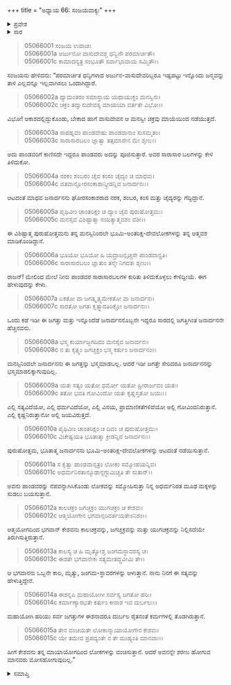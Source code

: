 +++
title = "ಅಧ್ಯಾಯ 66: ಸಂಜಯವಾಕ್ಯಃ"
+++

<details><summary>ಪ್ರವೇಶ</summary>


।।   ಓಂ ಓಂ ನಮೋ ನಾರಾಯಣಾಯ।।   ಶ್ರೀ ವೇದವ್ಯಾಸಾಯ ನಮಃ ।।

ಶ್ರೀ ಕೃಷ್ಣದ್ವೈಪಾಯನ ವೇದವ್ಯಾಸ ವಿರಚಿತ  

**ಶ್ರೀ ಮಹಾಭಾರತ**

**ಉದ್ಯೋಗ ಪರ್ವ**

**ಯಾನಸಂಧಿ ಪರ್ವ**

**ಅಧ್ಯಾಯ 66**

</details>


<details><summary>ಸಾರ</summary>

“ಸಾರದಲ್ಲಿ ಜಗತ್ತಿಗಿಂತ ಜನಾರ್ದನನೇ ಹೆಚ್ಚಿನವನು” ಎಂದು ಕೃಷ್ಣನ ರೂಪದಲ್ಲಿದ್ದ ಭಗವಂತನ ಸ್ವರೂಪವನ್ನು ಸಂಜಯನು ಧೃತರಾಷ್ಟ್ರನಿಗೆ ಉಪದೇಶಿಸಿದುದು (1-15).

</details>



> 05066001 ಸಂಜಯ ಉವಾಚ।  
05066001a ಅರ್ಜುನೋ ವಾಸುದೇವಶ್ಚ ಧನ್ವಿನೌ ಪರಮಾರ್ಚಿತೌ।  
05066001c ಕಾಮಾದನ್ಯತ್ರ ಸಂಭೂತೌ ಸರ್ವಾಭಾವಾಯ ಸಮ್ಮಿತೌ।।

ಸಂಜಯನು ಹೇಳಿದನು: “ಪರಮಾರ್ಚಿತ ಧನ್ವಿಗಳಾದ ಅರ್ಜುನ-ವಾಸುದೇವರಿಬ್ಬರೂ ಇಷ್ಟಪಟ್ಟು ಇನ್ನೊಂದು ಜನ್ಮವನ್ನು ತಾಳಿ ಎಲ್ಲವನ್ನೂ ಇಲ್ಲವಾಗಿಸಲು ಒಂದಾಗಿದ್ದಾರೆ.

> 05066002a ದ್ಯಾಮಂತರಂ ಸಮಾಸ್ಥಾಯ ಯಥಾಯುಕ್ತಂ ಮನಸ್ವಿನಃ।  
05066002c ಚಕ್ರಂ ತದ್ವಾಸುದೇವಸ್ಯ ಮಾಯಯಾ ವರ್ತತೇ ವಿಭೋ।।

ವಿಭೋ! ಆಕಾಶದಲ್ಲಿದ್ದುಕೊಂಡು, ಬೇಕಾದ ಹಾಗೆ ವಾಸುದೇವನ ಆ ಮನಸ್ವೀ ಚಕ್ರವು ಮಾಯೆಯಿಂದ ನಡೆಯುತ್ತದೆ.

> 05066003a ಸಾಪಹ್ನವಂ ಪಾಂಡವೇಷು ಪಾಂಡವಾನಾಂ ಸುಸಮ್ಮತಂ।  
05066003c ಸಾರಾಸಾರಬಲಂ ಜ್ಞಾತ್ವಾ ತತ್ಸಮಾಸೇನ ಮೇ ಶೃಣು।।

ಅದು ಪಾಂಡವರಿಗೆ ಕಾಣಿಸದೇ ಇದ್ದರೂ ಪಾಂಡವರು ಅದನ್ನು ಪೂಜಿಸುತ್ತಾರೆ. ಅವರ ಸಾರಾಸಾರ ಬಲಗಳನ್ನು ಕೇಳಿ ತಿಳಿದುಕೋ.

> 05066004a ನರಕಂ ಶಂಬರಂ ಚೈವ ಕಂಸಂ ಚೈದ್ಯಂ ಚ ಮಾಧವಃ।  
05066004c ಜಿತವಾನ್ಘೋರಸಂಕಾಶಾನ್ಕ್ರೀಡನ್ನಿವ ಜನಾರ್ದನಃ।।

ಆಟದಂತೆ ಮಾಧವ ಜನಾರ್ದನನು ಘೋರಸಂಕಾಶರಾದ ನರಕ, ಶಂಬರ, ಕಂಸ ಮತ್ತು ಚೈದ್ಯರನ್ನು ಗೆದ್ದಿದ್ದಾನೆ.

> 05066005a ಪೃಥಿವೀಂ ಚಾಂತರಿಕ್ಷಂ ಚ ದ್ಯಾಂ ಚೈವ ಪುರುಷೋತ್ತಮಃ।  
05066005c ಮನಸೈವ ವಿಶಿಷ್ಟಾತ್ಮಾ ನಯತ್ಯಾತ್ಮವಶಂ ವಶೀ।।

ಈ ವಿಶಿಷ್ಟಾತ್ಮ ಪುರುಷೋತ್ತಮನು ತನ್ನ ಮನಸ್ಸಿನಿಂದಲೇ ಭೂಮಿ-ಅಂತರಿಕ್ಷ-ದೇವಲೋಕಗಳನ್ನು ತನ್ನ ಆತ್ಮವಶ ಮಾಡಿಕೊಂಡಿದ್ದಾನೆ.

> 05066006a ಭೂಯೋ ಭೂಯೋ ಹಿ ಯದ್ರಾಜನ್ಪೃಚ್ಚಸೇ ಪಾಂಡವಾನ್ಪ್ರತಿ।  
05066006c ಸಾರಾಸಾರಬಲಂ ಜ್ಞಾತುಂ ತನ್ಮೇ ನಿಗದತಃ ಶೃಣು।।

ರಾಜನ್! ಮೇಲಿಂದ ಮೇಲೆ ನೀನು ಪಾಂಡವರ ಸಾರಾಸಾರಬಲಗಳ ಕುರಿತು ತಿಳಿದುಕೊಳ್ಳಲು ಕೇಳಿದ್ದೀಯೆ. ಈಗ ಹೇಳುವುದನ್ನು ಕೇಳು.

> 05066007a ಏಕತೋ ವಾ ಜಗತ್ಕೃತ್ಸ್ನಮೇಕತೋ ವಾ ಜನಾರ್ದನಃ।  
05066007c ಸಾರತೋ ಜಗತಃ ಕೃತ್ಸ್ನಾದತಿರಿಕ್ತೋ ಜನಾರ್ದನಃ।।

ಒಂದು ಕಡೆ ಇಡೀ ಈ ಜಗತ್ತು ಮತ್ತು ಇನ್ನೊಂದೆಡೆ ಜನಾರ್ದನನೊಬ್ಬನೇ ಇದ್ದರೂ ಸಾರದಲ್ಲಿ ಜಗತ್ತಿಗಿಂತ ಜನಾರ್ದನನೇ ಹೆಚ್ಚಿನವನು.

> 05066008a ಭಸ್ಮ ಕುರ್ಯಾಜ್ಜಗದಿದಂ ಮನಸೈವ ಜನಾರ್ದನಃ।   
05066008c ನ ತು ಕೃತ್ಸ್ನಂ ಜಗಚ್ಚಕ್ತಂ ಭಸ್ಮ ಕರ್ತುಂ ಜನಾರ್ದನಂ।।

ಮನಸ್ಸಿನಿಂದಲೇ ಜನಾರ್ದನನು ಈ ಜಗತ್ತನ್ನು ಭಸ್ಮಮಾಡಬಲ್ಲ. ಆದರೆ ಇಡೀ ಜಗತ್ತೇ ಸೇರಿದರೂ ಜನಾರ್ದನನನ್ನು ಭಸ್ಮಮಾಡಲಿಕ್ಕಾಗುವುದಿಲ್ಲ.

> 05066009a ಯತಃ ಸತ್ಯಂ ಯತೋ ಧರ್ಮೋ ಯತೋ ಹ್ರೀರಾರ್ಜವಂ ಯತಃ।  
05066009c ತತೋ ಭವತಿ ಗೋವಿಂದೋ ಯತಃ ಕೃಷ್ಣಸ್ತತೋ ಜಯಃ।।

ಎಲ್ಲಿ ಸತ್ಯವಿದೆಯೋ, ಎಲ್ಲಿ ಧರ್ಮವಿದೆಯೋ, ಎಲ್ಲಿ ವಿನಯ, ಪ್ರಾಮಾಣಿಕತೆಗಳಿವೆಯೋ ಅಲ್ಲಿ ಗೋವಿಂದನಿರುತ್ತಾನೆ. ಎಲ್ಲಿ ಕೃಷ್ಣನಿರುತ್ತಾನೋ ಅಲ್ಲಿ ಜಯವಿರುತ್ತದೆ.

> 05066010a ಪೃಥಿವೀಂ ಚಾಂತರಿಕ್ಷಂ ಚ ದಿವಂ ಚ ಪುರುಷೋತ್ತಮಃ।   
05066010c ವಿಚೇಷ್ಟಯತಿ ಭೂತಾತ್ಮಾ ಕ್ರೀಡನ್ನಿವ ಜನಾರ್ದನಃ।।

ಪುರುಷೋತ್ತಮ, ಭೂತಾತ್ಮ ಜನಾರ್ದನನು ಭೂಮಿ-ಅಂತರಿಕ್ಷ-ದೇವಲೋಕಗಳನ್ನು ಆಟದಂತೆ ನಡೆಯಿಸುತ್ತಾನೆ.

> 05066011a ಸ ಕೃತ್ವಾ ಪಾಂಡವಾನ್ಸತ್ರಂ ಲೋಕಂ ಸಮ್ಮೋಹಯನ್ನಿವ।  
05066011c ಅಧರ್ಮನಿರತಾನ್ಮೂಢಾನ್ದಗ್ಧುಮಿಚ್ಚತಿ ತೇ ಸುತಾನ್।।

ಅವನು ಪಾಂಡವರನ್ನು ನೆಪವನ್ನಾಗಿಸಿಕೊಂಡು ಲೋಕವನ್ನು ಸಮ್ಮೋಹಿಸುತ್ತಾ ನಿನ್ನ ಅಧರ್ಮನಿರತ ಮೂಢ ಮಕ್ಕಳನ್ನು ಸುಡಲು ಬಯಸುತ್ತಾನೆ.

> 05066012a ಕಾಲಚಕ್ರಂ ಜಗಚ್ಚಕ್ರಂ ಯುಗಚಕ್ರಂ ಚ ಕೇಶವಃ।  
05066012c ಆತ್ಮಯೋಗೇನ ಭಗವಾನ್ಪರಿವರ್ತಯತೇಽನಿಶಂ।।

ಆತ್ಮಯೋಗದಿಂದ ಭಗವಾನ್ ಕೇಶವನು ಕಾಲಚಕ್ರವನ್ನು, ಜಗಚ್ಚಕ್ರವನ್ನು ಮತ್ತು ಯುಗಚಕ್ರವನ್ನು ನಿಲ್ಲಿಸದೆಯೇ ತಿರುಗಿಸುತ್ತಿರುತ್ತಾನೆ.

> 05066013a ಕಾಲಸ್ಯ ಚ ಹಿ ಮೃತ್ಯೋಶ್ಚ ಜಂಗಮಸ್ಥಾವರಸ್ಯ ಚ।  
05066013c ಈಶತೇ ಭಗವಾನೇಕಃ ಸತ್ಯಮೇತದ್ಬ್ರವೀಮಿ ತೇ।।

ಆ ಭಗವಾನನು ಒಬ್ಬನೇ ಕಾಲ, ಮೃತ್ಯು, ಜಂಗಮ-ಸ್ಥಾವರಗಳನ್ನು ಆಳುತ್ತಾನೆ. ನಾನು ನಿನಗೆ ಈ ಸತ್ಯವನ್ನು ಹೇಳುತ್ತಿದ್ದೇನೆ.

> 05066014a ಈಶನ್ನಪಿ ಮಹಾಯೋಗೀ ಸರ್ವಸ್ಯ ಜಗತೋ ಹರಿಃ।  
05066014c ಕರ್ಮಾಣ್ಯಾರಭತೇ ಕರ್ತುಂ ಕೀನಾಶ ಇವ ದುರ್ಬಲಃ।।

ಮಹಾಯೋಗಿ ಹರಿಯು ಸರ್ವ ಜಗತ್ತುಗಳ ಈಶನಾದರೂ ದುರ್ಬಲ ರೈತನಂತೆ ಕರ್ಮಗಳಲ್ಲಿ ತೊಡಗಿರುತ್ತಾನೆ.

> 05066015a ತೇನ ವಂಚಯತೇ ಲೋಕಾನ್ಮಾಯಾಯೋಗೇನ ಕೇಶವಃ।  
05066015c ಯೇ ತಮೇವ ಪ್ರಪದ್ಯಂತೇ ನ ತೇ ಮುಹ್ಯಂತಿ ಮಾನವಾಃ।।

ಹೀಗೆ ಕೇಶವನು ತನ್ನ ಮಾಯಾಯೋಗದಿಂದ ಲೋಕಗಳನ್ನು ವಂಚಿಸುತ್ತಾನೆ. ಆದರೆ ಅವನನ್ನೇ ಶರಣು ಹೋಗುವ ಮಾನವರು ಮೋಸಹೋಗುವುದಿಲ್ಲ.”


<details><summary>ಸಮಾಪ್ತಿ</summary>


ಇತಿ ಶ್ರೀ ಮಹಾಭಾರತೇ ಉದ್ಯೋಗ ಪರ್ವಣಿ ಯಾನಸಂಧಿ ಪರ್ವಣಿ ಸಂಜಯವಾಕ್ಯೇ ಷಟ್‌ಷಷ್ಟಿತಮೋಽಧ್ಯಾಯಃ।  
ಇದು ಶ್ರೀ ಮಹಾಭಾರತದಲ್ಲಿ ಉದ್ಯೋಗ ಪರ್ವದಲ್ಲಿ ಯಾನಸಂಧಿ ಪರ್ವದಲ್ಲಿ ಸಂಜಯವಾಕ್ಯದಲ್ಲಿ ಅರವತ್ತಾರನೆಯ ಅಧ್ಯಾಯವು.

</details>
